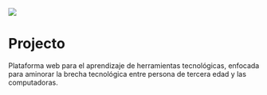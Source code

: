 ![](https://i.ibb.co/7JDG4mG/Logo-banner.png)

# Projecto

Plataforma web para el aprendizaje de herramientas tecnológicas, enfocada para aminorar la brecha tecnológica entre persona de tercera edad y las computadoras. 

